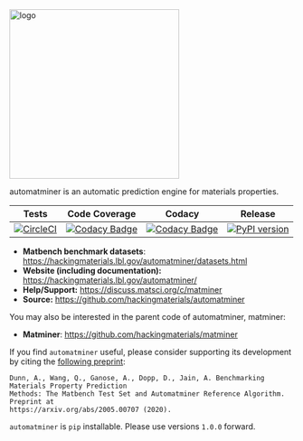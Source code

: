 <img src="./docs/source/_static/logo_lowres.png" alt="logo" width="300"/>

automatminer is an automatic prediction engine for materials properties.

| Tests  |   Code Coverage   |  Codacy | Release |
|:----------:|:-------------:|:------:|:------:|
| [![CircleCI](https://img.shields.io/circleci/project/github/hackingmaterials/automatminer/master.svg)](https://circleci.com/gh/hackingmaterials/automatminer) | [![Codacy Badge](https://img.shields.io/codacy/coverage/aa63dd7aa85e480bbe0e924a02ad1540.svg?colorB=brightgreen)](https://www.codacy.com/app/ardunn/automatminer) | [![Codacy Badge](https://img.shields.io/codacy/grade/aa63dd7aa85e480bbe0e924a02ad1540.svg)](https://www.codacy.com/app/ardunn/automatminer) | [![PyPI version](https://img.shields.io/pypi/v/automatminer.svg?colorB=blue)](https://pypi.org/project/automatminer/) |

- **Matbench benchmark datasets**: <https://hackingmaterials.lbl.gov/automatminer/datasets.html>
- **Website (including documentation):** <https://hackingmaterials.lbl.gov/automatminer/>
- **Help/Support:** <https://discuss.matsci.org/c/matminer>
- **Source:** <https://github.com/hackingmaterials/automatminer>

You may also be interested in the parent code of automatminer, matminer:
- **Matminer**: <https://github.com/hackingmaterials/matminer>

If you find `automatminer` useful, please consider supporting its development by citing the [following preprint](https://arxiv.org/abs/2005.00707):

```
Dunn, A., Wang, Q., Ganose, A., Dopp, D., Jain, A. Benchmarking Materials Property Prediction 
Methods: The Matbench Test Set and Automatminer Reference Algorithm. Preprint at 
https://arxiv.org/abs/2005.00707 (2020).
```

`automatminer` is `pip` installable. Please use versions `1.0.0` forward.
